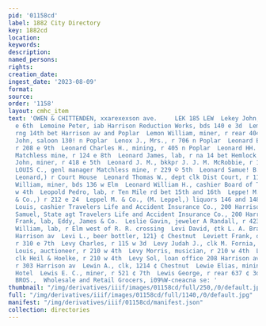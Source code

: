 ```yaml
---
pid: '01158cd'
label: 1882 City Directory
key: 1882cd
location: 
keywords: 
description: 
named_persons: 
rights: 
creation_date: 
ingest_date: '2023-08-09'
format: 
source: 
order: '1158'
layout: cmhc_item
text: 'OWEN & CHITTENDEN, xxarexexson ave.     LEK 185 LEW  Lekey John, lab, bds 417
  e 6th  Lemoine Peter, iab Harrison Reduction Works, bds 140 e 3d  Lemon William,
  rng 14th bet Harrison av and Poplar  Lemon William, miner, r rear 404 e 5th  Lenhoff
  John, saloon 130! n Poplar  Lenox J., Mrs., r 706 n Poplar  Leonard Benton, carpenter,
  r 208 e 9th  Leonard Charles H., mining, r 405 n Poplar  Leonard HH. D., timberman
  Matchless mine, r 124 e 8th  Leonard James, lab, r na 14 bet Hemlock and Hazel  Leonard
  John, miner, r 418 e 5th  Leonard J. M., bkkpr J. J. M. McRobbie, r 1202 e 3d  LEONARD
  LOUIS C., genl manager Matchless mine, r 229 © 5th  Leonard Samue! B., (Becker &
  Leonard,) r Court House  Leonard Thomas W., dept clk Dist Court, r 119 e 2d  Leonard
  William, miner, bds 136 w Elm  Leonard William H., cashier Board of Trade, r 408
  w 4th  Leopold Pedro, lab, r Ten Mile rd bet 15th and 16th  Leppe! M., (M. Leppel
  & Co.,) r 212 e 24  Leppel M. & Co., (M. Leppel,) liquors 146 and 148 © Chestnut  Lesem
  Louis, cashier Travelers Life and Accident Insurance Co., 200 Harrison av  Lesem
  Samuel, State agt Travelers Life and Accident Insurance Co., 200 Harrison av  Leser
  Frank, lab, Eddy, James & Co.  Leslie Gavin, jeweler A Randall, r 423 e 5th  Lessig
  William, lab, r Elm west of R. R. crossing  Levi David, ¢tk L. A. Braham, r 410
  Harrison av  Levi L., beer bottler, 121} ¢ Chestnut  Leviett Frank, ore hauler,
  r 310 e 7th  Levy Charles, r 115 w 3d  Levy Judah J., clk M. Fornia, r 210 w 4th  Levy
  Louis, auctioneer, r 210 w 4th  Levy Morris, musician, r 210 w 4th  Levy Ralph,
  clk Heil & Hoelke, r 210 w 4th  Levy Sol, loan office 208 Harrison av  Levy William,
  r 303 Harrison av  Lewin A., clk, 1214 ¢ Chestnut  Lewie Elias, mining, r Grand
  Hotel  Lewis E. C., miner, r 521 ¢ 7th  Lewis George, r rear 637 ¢ 3d        McMILLEN
  BROS.,  Wholesale and Retail Grocers, i09%W-cneacna se: '
thumbnail: "/img/derivatives/iiif/images/01158cd/full/250,/0/default.jpg"
full: "/img/derivatives/iiif/images/01158cd/full/1140,/0/default.jpg"
manifest: "/img/derivatives/iiif/01158cd/manifest.json"
collection: directories
---
```

